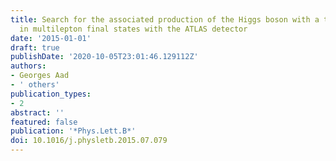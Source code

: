 ```yaml
---
title: Search for the associated production of the Higgs boson with a top quark pair
  in multilepton final states with the ATLAS detector
date: '2015-01-01'
draft: true
publishDate: '2020-10-05T23:01:46.129112Z'
authors:
- Georges Aad
- ' others'
publication_types:
- 2
abstract: ''
featured: false
publication: '*Phys.Lett.B*'
doi: 10.1016/j.physletb.2015.07.079
---
```


